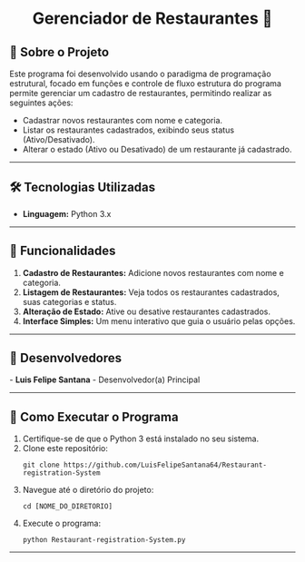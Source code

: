 <h1 align="center">Gerenciador de Restaurantes 🍴</h1>

<h2>📜 Sobre o Projeto</h2>
<p>
Este programa foi desenvolvido usando o paradigma de programação estrutural, focado em funções e controle de fluxo estrutura do programa permite gerenciar um cadastro de restaurantes, permitindo realizar as seguintes ações:
<ul>
  <li>Cadastrar novos restaurantes com nome e categoria.</li>
  <li>Listar os restaurantes cadastrados, exibindo seus status (Ativo/Desativado).</li>
  <li>Alterar o estado (Ativo ou Desativado) de um restaurante já cadastrado.</li>
</ul>
</p>

---

<h2>🛠 Tecnologias Utilizadas</h2>
<ul>
  <li><b>Linguagem:</b> Python 3.x</li>
</ul>

---

<h2>🚀 Funcionalidades</h2>
<ol>
  <li><b>Cadastro de Restaurantes:</b> Adicione novos restaurantes com nome e categoria.</li>
  <li><b>Listagem de Restaurantes:</b> Veja todos os restaurantes cadastrados, suas categorias e status.</li>
  <li><b>Alteração de Estado:</b> Ative ou desative restaurantes cadastrados.</li>
  <li><b>Interface Simples:</b> Um menu interativo que guia o usuário pelas opções.</li>
</ol>

---

<h2>👥 Desenvolvedores</h2>
<p>- <b>Luis Felipe Santana</b> - Desenvolvedor(a) Principal</p>

---

<h2>📝 Como Executar o Programa</h2>
<ol>
  <li>Certifique-se de que o Python 3 está instalado no seu sistema.</li>
  <li>Clone este repositório:
    <pre><code>git clone https://github.com/LuisFelipeSantana64/Restaurant-registration-System</code></pre>
  </li>
  <li>Navegue até o diretório do projeto:
    <pre><code>cd [NOME_DO_DIRETORIO]</code></pre>
  </li>
  <li>Execute o programa:
    <pre><code>python Restaurant-registration-System.py</code></pre>
  </li>
</ol>

---

